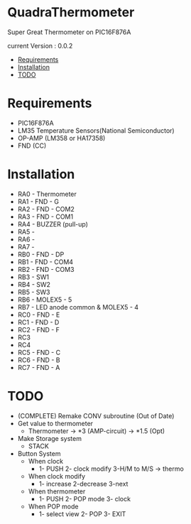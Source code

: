# QuadraThermometer
Super Great Thermometer on PIC16F876A

current Version : 0.0.2


- [Requirements](#requirements)
- [Installation](#installation)
- [TODO](#todo)

# Requirements
- PIC16F876A
- LM35 Temperature Sensors(National Semiconductor)
- OP-AMP (LM358 or HA17358)
- FND (CC)

# Installation
- RA0 - Thermometer
- RA1 - FND - G
- RA2 - FND - COM2
- RA3 - FND - COM1
- RA4 - BUZZER (pull-up)
- RA5 - 
- RA6 - 
- RA7 -
- RB0 - FND - DP
- RB1 - FND - COM4
- RB2 - FND - COM3
- RB3 - SW1
- RB4 - SW2
- RB5 - SW3
- RB6 - MOLEX5 - 5
- RB7 - LED anode common & MOLEX5 - 4
- RC0 - FND - E
- RC1 - FND - D
- RC2 - FND - F
- RC3 
- RC4
- RC5 - FND - C
- RC6 - FND - B
- RC7 - FND - A

# TODO
- (COMPLETE) Remake CONV subroutine (Out of Date)
- Get value to thermometer
  - Thermometer -> *3 (AMP-circuit) -> *1.5 (Opt)
- Make Storage system
  - STACK
- Button System
  - When clock
    - 1- PUSH 2- clock modify 3-H/M to M/S -> thermo
  - When clock modify
    - 1- increase 2-decrease 3-next
  - When thermometer
    - 1- PUSH 2- POP mode 3- clock
  - When POP mode
    - 1- select view 2- POP 3- EXIT